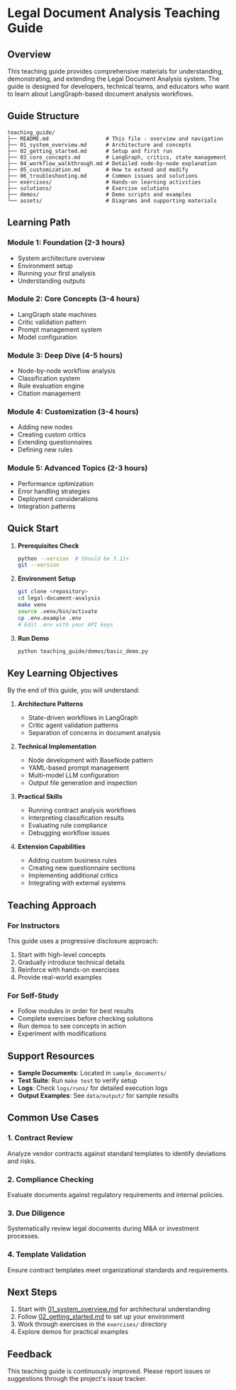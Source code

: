 # Legal Document Analysis Teaching Guide

## Overview

This teaching guide provides comprehensive materials for understanding, demonstrating, and extending the Legal Document Analysis system. The guide is designed for developers, technical teams, and educators who want to learn about LangGraph-based document analysis workflows.

## Guide Structure

```
teaching_guide/
├── README.md                  # This file - overview and navigation
├── 01_system_overview.md      # Architecture and concepts
├── 02_getting_started.md      # Setup and first run
├── 03_core_concepts.md        # LangGraph, critics, state management
├── 04_workflow_walkthrough.md # Detailed node-by-node explanation
├── 05_customization.md        # How to extend and modify
├── 06_troubleshooting.md      # Common issues and solutions
├── exercises/                 # Hands-on learning activities
├── solutions/                 # Exercise solutions
├── demos/                     # Demo scripts and examples
└── assets/                    # Diagrams and supporting materials
```

## Learning Path

### Module 1: Foundation (2-3 hours)
- System architecture overview
- Environment setup
- Running your first analysis
- Understanding outputs

### Module 2: Core Concepts (3-4 hours)
- LangGraph state machines
- Critic validation pattern
- Prompt management system
- Model configuration

### Module 3: Deep Dive (4-5 hours)
- Node-by-node workflow analysis
- Classification system
- Rule evaluation engine
- Citation management

### Module 4: Customization (3-4 hours)
- Adding new nodes
- Creating custom critics
- Extending questionnaires
- Defining new rules

### Module 5: Advanced Topics (2-3 hours)
- Performance optimization
- Error handling strategies
- Deployment considerations
- Integration patterns

## Quick Start

1. **Prerequisites Check**
   ```bash
   python --version  # Should be 3.11+
   git --version
   ```

2. **Environment Setup**
   ```bash
   git clone <repository>
   cd legal-document-analysis
   make venv
   source .venv/bin/activate
   cp .env.example .env
   # Edit .env with your API keys
   ```

3. **Run Demo**
   ```bash
   python teaching_guide/demos/basic_demo.py
   ```

## Key Learning Objectives

By the end of this guide, you will understand:

1. **Architecture Patterns**
   - State-driven workflows in LangGraph
   - Critic agent validation patterns
   - Separation of concerns in document analysis

2. **Technical Implementation**
   - Node development with BaseNode pattern
   - YAML-based prompt management
   - Multi-model LLM configuration
   - Output file generation and inspection

3. **Practical Skills**
   - Running contract analysis workflows
   - Interpreting classification results
   - Evaluating rule compliance
   - Debugging workflow issues

4. **Extension Capabilities**
   - Adding custom business rules
   - Creating new questionnaire sections
   - Implementing additional critics
   - Integrating with external systems

## Teaching Approach

### For Instructors

This guide uses a progressive disclosure approach:
1. Start with high-level concepts
2. Gradually introduce technical details
3. Reinforce with hands-on exercises
4. Provide real-world examples

### For Self-Study

- Follow modules in order for best results
- Complete exercises before checking solutions
- Run demos to see concepts in action
- Experiment with modifications

## Support Resources

- **Sample Documents**: Located in `sample_documents/`
- **Test Suite**: Run `make test` to verify setup
- **Logs**: Check `logs/runs/` for detailed execution logs
- **Output Examples**: See `data/output/` for sample results

## Common Use Cases

### 1. Contract Review
Analyze vendor contracts against standard templates to identify deviations and risks.

### 2. Compliance Checking
Evaluate documents against regulatory requirements and internal policies.

### 3. Due Diligence
Systematically review legal documents during M&A or investment processes.

### 4. Template Validation
Ensure contract templates meet organizational standards and requirements.

## Next Steps

1. Start with [01_system_overview.md](01_system_overview.md) for architectural understanding
2. Follow [02_getting_started.md](02_getting_started.md) to set up your environment
3. Work through exercises in the `exercises/` directory
4. Explore demos for practical examples

## Feedback

This teaching guide is continuously improved. Please report issues or suggestions through the project's issue tracker.